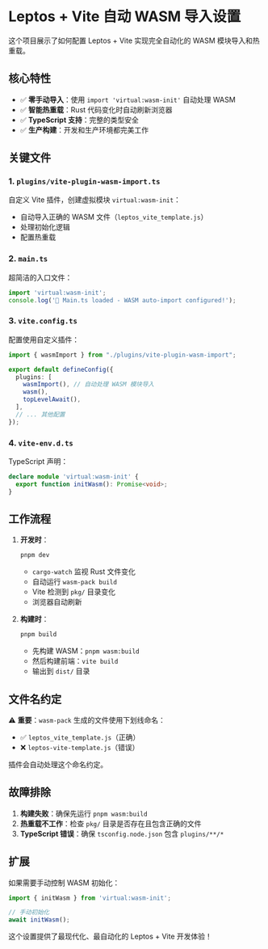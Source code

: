 # Leptos + Vite 自动 WASM 导入设置

这个项目展示了如何配置 Leptos + Vite 实现完全自动化的 WASM 模块导入和热重载。

## 核心特性

- ✅ **零手动导入**：使用 `import 'virtual:wasm-init'` 自动处理 WASM
- ✅ **智能热重载**：Rust 代码变化时自动刷新浏览器
- ✅ **TypeScript 支持**：完整的类型安全
- ✅ **生产构建**：开发和生产环境都完美工作

## 关键文件

### 1. `plugins/vite-plugin-wasm-import.ts`
自定义 Vite 插件，创建虚拟模块 `virtual:wasm-init`：
- 自动导入正确的 WASM 文件（`leptos_vite_template.js`）
- 处理初始化逻辑
- 配置热重载

### 2. `main.ts`
超简洁的入口文件：
```typescript
import 'virtual:wasm-init';
console.log('🚀 Main.ts loaded - WASM auto-import configured!');
```

### 3. `vite.config.ts`
配置使用自定义插件：
```typescript
import { wasmImport } from "./plugins/vite-plugin-wasm-import";

export default defineConfig({
  plugins: [
    wasmImport(), // 自动处理 WASM 模块导入
    wasm(),
    topLevelAwait(),
  ],
  // ... 其他配置
});
```

### 4. `vite-env.d.ts`
TypeScript 声明：
```typescript
declare module 'virtual:wasm-init' {
  export function initWasm(): Promise<void>;
}
```

## 工作流程

1. **开发时**：
   ```bash
   pnpm dev
   ```
   - `cargo-watch` 监视 Rust 文件变化
   - 自动运行 `wasm-pack build`
   - Vite 检测到 `pkg/` 目录变化
   - 浏览器自动刷新

2. **构建时**：
   ```bash
   pnpm build
   ```
   - 先构建 WASM：`pnpm wasm:build`
   - 然后构建前端：`vite build`
   - 输出到 `dist/` 目录

## 文件名约定

⚠️ **重要**：`wasm-pack` 生成的文件使用下划线命名：
- ✅ `leptos_vite_template.js`（正确）
- ❌ `leptos-vite-template.js`（错误）

插件会自动处理这个命名约定。

## 故障排除

1. **构建失败**：确保先运行 `pnpm wasm:build`
2. **热重载不工作**：检查 `pkg/` 目录是否存在且包含正确的文件
3. **TypeScript 错误**：确保 `tsconfig.node.json` 包含 `plugins/**/*`

## 扩展

如果需要手动控制 WASM 初始化：

```typescript
import { initWasm } from 'virtual:wasm-init';

// 手动初始化
await initWasm();
```

这个设置提供了最现代化、最自动化的 Leptos + Vite 开发体验！
